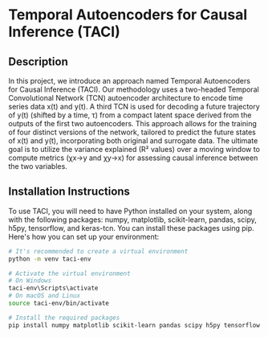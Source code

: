 # Temporal Autoencoders for Causal Inference (TACI)

## Description

In this project, we introduce an approach named Temporal Autoencoders for Causal Inference (TACI). Our methodology uses a two-headed Temporal Convolutional Network (TCN) autoencoder architecture to encode time series data x(t) and y(t). A third TCN is used for decoding a future trajectory of y(t) (shifted by a time, τ) from a compact latent space derived from the outputs of the first two autoencoders. This approach allows for the training of four distinct versions of the network, tailored to predict the future states of x(t) and y(t), incorporating both original and surrogate data. The ultimate goal is to utilize the variance explained (R² values) over a moving window to compute metrics (χx→y and χy→x) for assessing causal inference between the two variables.

## Installation Instructions

To use TACI, you will need to have Python installed on your system, along with the following packages: numpy, matplotlib, scikit-learn, pandas, scipy, h5py, tensorflow, and keras-tcn. You can install these packages using pip. Here's how you can set up your environment:

```bash
# It's recommended to create a virtual environment
python -m venv taci-env

# Activate the virtual environment
# On Windows
taci-env\Scripts\activate
# On macOS and Linux
source taci-env/bin/activate

# Install the required packages
pip install numpy matplotlib scikit-learn pandas scipy h5py tensorflow keras-tcn
